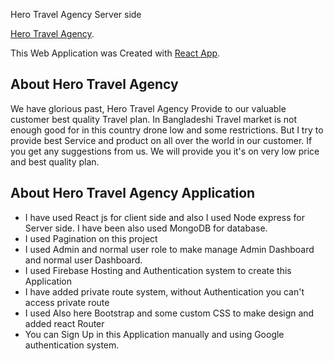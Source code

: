 Hero Travel Agency Server side

[Hero Travel Agency](https://hero-travel-agency.web.app/).

This Web Application was Created with [React App](https://hero-travel-agency.web.app/).

## About Hero Travel Agency

We have glorious past, Hero Travel Agency Provide to our valuable customer best quality Travel plan. In Bangladeshi Travel market is not enough good for in this country drone low and some restrictions. But I try to provide best Service and product on all over the world in our customer. If you get any suggestions from us. We will provide you it's on very low price and best quality plan.

## About Hero Travel Agency Application

- I have used React js for client side and also I used Node express for Server side. I have been also used MongoDB for database.
- I used Pagination on this project
- I used Admin and normal user role to make manage Admin Dashboard and normal user Dashboard.
- I used Firebase Hosting and Authentication system to create this Application
- I have added private route system, without Authentication you can't access private route
- I used Also here Bootstrap and some custom CSS to make design and added react Router
- You can Sign Up in this Application manually and using Google authentication system.
